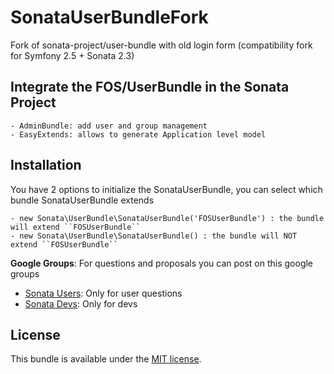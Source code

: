 SonataUserBundleFork
====================

Fork of sonata-project/user-bundle with old login form (compatibility fork for Symfony 2.5 + Sonata 2.3)

Integrate the FOS/UserBundle in the Sonata Project
--------------------------------------------------

    - AdminBundle: add user and group management
    - EasyExtends: allows to generate Application level model


Installation
------------

You have 2 options to initialize the SonataUserBundle, you can select which bundle SonataUserBundle extends

    - new Sonata\UserBundle\SonataUserBundle('FOSUserBundle') : the bundle will extend ``FOSUserBundle``
    - new Sonata\UserBundle\SonataUserBundle() : the bundle will NOT extend ``FOSUserBundle``


**Google Groups**: For questions and proposals you can post on this google groups

* [Sonata Users](https://groups.google.com/group/sonata-users): Only for user questions
* [Sonata Devs](https://groups.google.com/group/sonata-devs): Only for devs

License
-------

This bundle is available under the [MIT license](Resources/meta/LICENSE).
